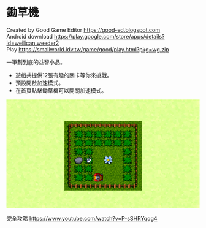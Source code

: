 # 鋤草機

Created by Good Game Editor https://good-ed.blogspot.com <br/>
Android download https://play.google.com/store/apps/details?id=weilican.weeder2 <br/>
Play https://smallworld.idv.tw/game/good/play.html?pkg=wg.zip

一筆劃到底的益智小品。

* 遊戲共提供12張有趣的關卡等你來挑戰。
* 預設開啟加速模式。
* 在首頁點擊鋤草機可以開關加速模式。

![image](wg2.png)

完全攻略 https://www.youtube.com/watch?v=P-sSHRYqqg4
